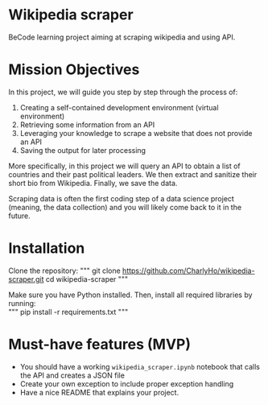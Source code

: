 # Wikipedia scraper
 
BeCode learning project aiming at scraping wikipedia and using API.

# Mission Objectives

In this project, we will guide you step by step through the process of:

1. Creating a self-contained development environment (virtual environment)
2. Retrieving some information from an API
3. Leveraging your knowledge to scrape a website that does not provide an API
4. Saving the output for later processing

More specifically, in this project we will query an API to obtain a list of countries and their past political leaders. We then extract and sanitize their short bio from Wikipedia. Finally, we save the data.

Scraping data is often the first coding step of a data science project (meaning, the data collection) and you will likely come back to it in the future.

#  Installation  

Clone the repository:
"""
git clone https://github.com/CharlyHo/wikipedia-scraper.git
cd wikipedia-scraper
"""

Make sure you have Python installed. Then, install all required libraries by running:  
"""
pip install -r requirements.txt
"""


# Must-have features (MVP)

- You should have a working `wikipedia_scraper.ipynb` notebook that calls the API and creates a JSON file
- Create your own exception to include proper exception handling
- Have a nice README that explains your project.